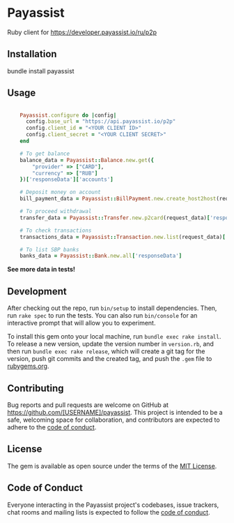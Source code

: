 # Payassist

Ruby client for https://developer.payassist.io/ru/p2p

## Installation

bundle install payassist

## Usage

```ruby

    Payassist.configure do |config|
      config.base_url = "https://api.payassist.io/p2p"
      config.client_id = "<YOUR CLIENT ID>"
      config.client_secret = "<YOUR CLIENT SECRET>"
    end

    # To get balance
    balance_data = Payassist::Balance.new.get({
        "provider" => ["CARD"],
        "currency" => ["RUB"]
    })['responseData']['accounts']

    # Deposit money on account
    bill_payment_data = Payassist::BillPayment.new.create_host2host(request_data)['responseData']

    # To proceed withdrawal
    transfer_data = Payassist::Transfer.new.p2card(request_data)['responseData']

    # To check transactions
    transactions_data = Payassist::Transaction.new.list(request_data)['responseData']

    # To list SBP banks
    banks_data = Payassist::Bank.new.all['responseData']

```
**See more data in tests!**

## Development

After checking out the repo, run `bin/setup` to install dependencies. Then, run `rake spec` to run the tests. You can also run `bin/console` for an interactive prompt that will allow you to experiment.

To install this gem onto your local machine, run `bundle exec rake install`. To release a new version, update the version number in `version.rb`, and then run `bundle exec rake release`, which will create a git tag for the version, push git commits and the created tag, and push the `.gem` file to [rubygems.org](https://rubygems.org).

## Contributing

Bug reports and pull requests are welcome on GitHub at https://github.com/[USERNAME]/payassist. This project is intended to be a safe, welcoming space for collaboration, and contributors are expected to adhere to the [code of conduct](https://github.com/[USERNAME]/payassist/blob/main/CODE_OF_CONDUCT.md).

## License

The gem is available as open source under the terms of the [MIT License](https://opensource.org/licenses/MIT).

## Code of Conduct

Everyone interacting in the Payassist project's codebases, issue trackers, chat rooms and mailing lists is expected to follow the [code of conduct](https://github.com/[USERNAME]/payassist/blob/main/CODE_OF_CONDUCT.md).
